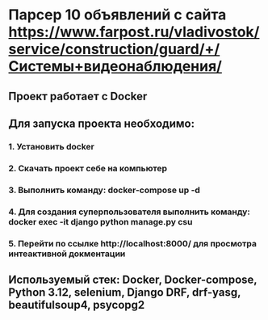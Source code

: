 # Парсер 10 объявлений с сайта https://www.farpost.ru/vladivostok/service/construction/guard/+/Системы+видеонаблюдения/ 

## Проект работает с Docker

## Для запуска проекта необходимо:
### 1. Установить docker
### 2. Скачать проект себе на компьютер
### 3. Выполнить команду: docker-compose up -d
### 4. Для создания суперпользователя выполнить команду: docker exec -it django  python manage.py csu
### 5. Перейти по ссылке http://localhost:8000/ для просмотра интеактивной докментации

## Используемый стек: Docker, Docker-compose, Python 3.12, selenium, Django DRF, drf-yasg, beautifulsoup4, psycopg2